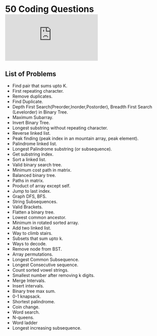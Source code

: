 # 50 Coding Questions   ![Code](https://cdn.jsdelivr.net/gh/devicons/devicon@v2.15.1/devicon.min.css)

  ## List of Problems

- Find pair that sums upto K.
- First repeating character.
- Remove duplicates.
- Find Duplicate.
- Depth First Search(Preorder,Inorder,Postorder), Breadth First Search (Levelorder) in Binary Tree.
- Maximum Subarray.
- Invert Binary Tree.
- Longest substring without repeating character.
- Reverse linked list.
- Peak finding (peak index in an mountain array, peak element).
- Palindrome linked list.
- Longest Palindrome substring (or subsequence).
- Get substring index.
- Sort a linked list.
- Valid binary search tree.
- Minimum cost path in matrix.
- Balanced binary tree.
- Paths in matrix.
- Product of array except self.
- Jump to last index.
- Graph DFS, BFS.
- String Subsequences.
- Valid Brackets.
- Flatten a binary tree.
- Lowest common ancestor.
- Minimum in rotated sorted array.
- Add two linked list.
- Way to climb stairs.
- Subsets that sum upto k.
- Ways to decode.
- Remove node from BST.
- Array permutations.
- Longest Common Subsequence.
- Longest Consecutive sequence.
- Count sorted vowel strings.
- Smallest number after removing k digits.
- Merge Intervals.
- Insert intervals.
- Binary tree max sum.
- 0-1 knapsack.
- Shortest palindrome.
- Coin change.
- Word search.
- N-queens.
- Word ladder
- Longest increasing subsequence.


